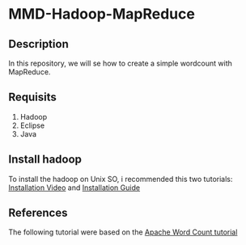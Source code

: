 # MMD-Hadoop-MapReduce

## Description

In this repository, we will se how to create a simple wordcount with MapReduce.

## Requisits

1. Hadoop 
2. Eclipse
3. Java

## Install hadoop

To install the hadoop on Unix SO, i recommended this two tutorials: [Installation Video](https://www.youtube.com/watch?v=YY8QL25KCOg) and [Installation Guide](http://www.scratchtoskills.com/install-hadoop-2-7-2-on-ubuntu-15-10-single-node-cluster/)


## References

The following tutorial were based on the [Apache Word Count tutorial](https://hadoop.apache.org/docs/current/hadoop-mapreduce-client/hadoop-mapreduce-client-core/MapReduceTutorial.html)
